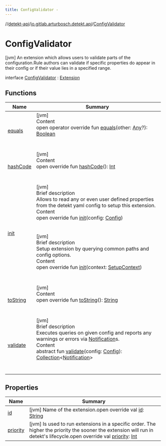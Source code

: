 ```yaml
---
title: ConfigValidator -
---
```

//[detekt-api](../../index.md)/[io.gitlab.arturbosch.detekt.api](../index.md)/[ConfigValidator](index.md)



# ConfigValidator  
 [jvm] An extension which allows users to validate parts of the configuration.Rule authors can validate if specific properties do appear in their config or if their value lies in a specified range.  
  
interface [ConfigValidator](index.md) : [Extension](../-extension/index.md)   


## Functions  
  
|  Name|  Summary| 
|---|---|
| [equals](https://kotlinlang.org/api/latest/jvm/stdlib/kotlin/-any/equals.html)| [jvm]  <br>Content  <br>open operator override fun [equals](https://kotlinlang.org/api/latest/jvm/stdlib/kotlin/-any/equals.html)(other: [Any](https://kotlinlang.org/api/latest/jvm/stdlib/kotlin/-any/index.html)?): [Boolean](https://kotlinlang.org/api/latest/jvm/stdlib/kotlin/-boolean/index.html)  <br><br><br>
| [hashCode](https://kotlinlang.org/api/latest/jvm/stdlib/kotlin/-any/hash-code.html)| [jvm]  <br>Content  <br>open override fun [hashCode](https://kotlinlang.org/api/latest/jvm/stdlib/kotlin/-any/hash-code.html)(): [Int](https://kotlinlang.org/api/latest/jvm/stdlib/kotlin/-int/index.html)  <br><br><br>
| [init](../-extension/init.md)| [jvm]  <br>Brief description  <br>Allows to read any or even user defined properties from the detekt yaml config to setup this extension.  <br>Content  <br>open override fun [init](../-extension/init.md)(config: [Config](../-config/index.md))  <br><br><br>[jvm]  <br>Brief description  <br>Setup extension by querying common paths and config options.  <br>Content  <br>open override fun [init](../-extension/init.md)(context: [SetupContext](../-setup-context/index.md))  <br><br><br>
| [toString](https://kotlinlang.org/api/latest/jvm/stdlib/kotlin/-any/to-string.html)| [jvm]  <br>Content  <br>open override fun [toString](https://kotlinlang.org/api/latest/jvm/stdlib/kotlin/-any/to-string.html)(): [String](https://kotlinlang.org/api/latest/jvm/stdlib/kotlin/-string/index.html)  <br><br><br>
| [validate](validate.md)| [jvm]  <br>Brief description  <br>Executes queries on given config and reports any warnings or errors via [Notification](../-notification/index.md)s.  <br>Content  <br>abstract fun [validate](validate.md)(config: [Config](../-config/index.md)): [Collection](https://kotlinlang.org/api/latest/jvm/stdlib/kotlin.collections/-collection/index.html)<[Notification](../-notification/index.md)>  <br><br><br>


## Properties  
  
|  Name|  Summary| 
|---|---|
| [id](index.md#io.gitlab.arturbosch.detekt.api/ConfigValidator/id/#/PointingToDeclaration/)|  [jvm] Name of the extension.open override val [id](index.md#io.gitlab.arturbosch.detekt.api/ConfigValidator/id/#/PointingToDeclaration/): [String](https://kotlinlang.org/api/latest/jvm/stdlib/kotlin/-string/index.html)   <br>
| [priority](index.md#io.gitlab.arturbosch.detekt.api/ConfigValidator/priority/#/PointingToDeclaration/)|  [jvm] Is used to run extensions in a specific order. The higher the priority the sooner the extension will run in detekt's lifecycle.open override val [priority](index.md#io.gitlab.arturbosch.detekt.api/ConfigValidator/priority/#/PointingToDeclaration/): [Int](https://kotlinlang.org/api/latest/jvm/stdlib/kotlin/-int/index.html)   <br>

